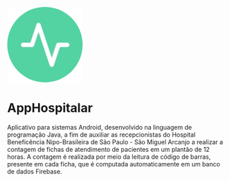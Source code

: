 ![ImagemApp](https://github.com/Gvn213/AppHospitalar/blob/master/app/src/main/res/drawable/app.png)


# AppHospitalar


Aplicativo para sistemas Android, desenvolvido na linguagem de programação Java, a fim de auxiliar as recepcionistas do Hospital Beneficência Nipo-Brasileira de São Paulo - São Miguel Arcanjo a realizar a contagem de fichas de atendimento de pacientes 
em um plantão de 12 horas. 
A contagem é realizada por meio da leitura de código de barras, presente em cada ficha, que é computada automaticamente 
em um banco de dados Firebase.

